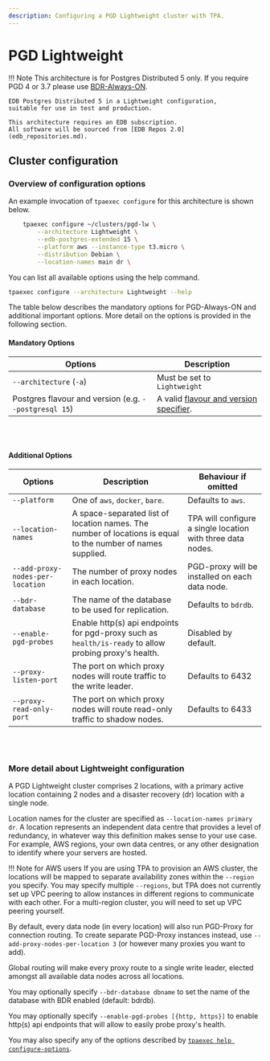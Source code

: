 ```yaml
---
description: Configuring a PGD Lightweight cluster with TPA.
---
```


# PGD Lightweight

!!! Note
    This architecture is for Postgres Distributed 5 only.
    If you require PGD 4 or 3.7 please use [BDR-Always-ON](architecture-BDR-Always-ON.md).

    EDB Postgres Distributed 5 in a Lightweight configuration,
    suitable for use in test and production.

    This architecture requires an EDB subscription.
    All software will be sourced from [EDB Repos 2.0](edb_repositories.md).

## Cluster configuration

### Overview of configuration options

An example invocation of `tpaexec configure` for this architecture
is shown below.

```bash
    tpaexec configure ~/clusters/pgd-lw \
        --architecture Lightweight \
        --edb-postgres-extended 15 \
        --platform aws --instance-type t3.micro \
        --distribution Debian \
        --location-names main dr \
```

You can list all available options using the help command.

```bash
tpaexec configure --architecture Lightweight --help
```

The table below describes the mandatory options for PGD-Always-ON
and additional important options.
More detail on the options is provided in the following section.

#### Mandatory Options

| Options                                               | Description                                                                                 |
|-------------------------------------------------------|---------------------------------------------------------------------------------------------|
| `--architecture` (`-a`)                               | Must be set to `Lightweight`                                                              |
| Postgres flavour and version (e.g. `--postgresql 15`) | A valid [flavour and version specifier](tpaexec-configure.md#postgres-flavour-and-version). |

<br/><br/>

#### Additional Options

| Options                          | Description                                                                                                 | Behaviour if omitted                                        |
|----------------------------------|-------------------------------------------------------------------------------------------------------------|-------------------------------------------------------------|
| `--platform`                     | One of `aws`, `docker`, `bare`.                                                                             | Defaults to `aws`.                                          |
| `--location-names`               | A space-separated list of location names. The number of locations is equal to the number of names supplied. | TPA will configure a single location with three data nodes. |
| `--add-proxy-nodes-per-location` | The number of proxy nodes in each location.                                                                 | PGD-proxy will be installed on each data node.              |
| `--bdr-database`                 | The name of the database to be used for replication.                                                        | Defaults to `bdrdb`.                                        |
| `--enable-pgd-probes`            | Enable http(s) api endpoints for pgd-proxy such as `health/is-ready` to allow probing proxy's health.       | Disabled by default.                                        |
| `--proxy-listen-port`            | The port on which proxy nodes will route traffic to the write leader.                                       | Defaults to 6432                                            |
| `--proxy-read-only-port`         | The port on which proxy nodes will route read-only traffic to shadow nodes.                                 | Defaults to 6433|

<br/><br/>

### More detail about Lightweight configuration

A PGD Lightweight cluster comprises 2 locations, with a primary active location containing 2 nodes and a disaster recovery (dr) location with a single node.

Location names for the cluster are specified as
`--location-names primary dr`. A location represents an independent
data centre that provides a level of redundancy, in whatever way
this definition makes sense to your use case. For example, AWS
regions, your own data centres, or any other designation to identify
where your servers are hosted.

!!! Note for AWS users
    If you are using TPA to provision an AWS cluster, the locations will
    be mapped to separate availability zones within the `--region` you
    specify.
    You may specify multiple `--regions`, but TPA does not currently set
    up VPC peering to allow instances in different regions to
    communicate with each other. For a multi-region cluster, you will
    need to set up VPC peering yourself.

By default, every data node (in every location) will also run PGD-Proxy
for connection routing. To create separate PGD-Proxy instances instead,
use `--add-proxy-nodes-per-location 3` (or however many proxies you want
to add).

Global routing will make every proxy route to a single write leader, elected amongst all available data nodes across all locations.

You may optionally specify `--bdr-database dbname` to set the name of
the database with BDR enabled (default: bdrdb).

You may optionally specify `--enable-pgd-probes [{http, https}]` to
enable http(s) api endpoints that will allow to easily probe proxy's health.

You may also specify any of the options described by
[`tpaexec help configure-options`](tpaexec-configure.md).
